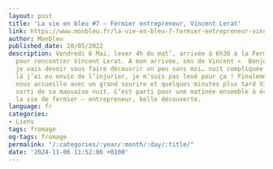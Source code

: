 ```yaml
---
layout: post
title: 'La vie en bleu #7 – Fermier entrepreneur, Vincent Lerat'
link: https://www.monbleu.fr/la-vie-en-bleu-7-fermier-entrepreneur-vincent-lerat
author: Monbleu
published_date: 28/05/2022
description: Vendredi 6 Mai, lever 4h du mat’, arrivée à 6h30 à la Ferme du Basilou
  pour rencontrer Vincent Lerat. A mon arrivée, sms de Vincent «  Bonjour Damien,
  je vais devoir vous faire découvrir un peu sans moi… nuit compliquée »… À ce moment
  là j’ai eu envie de l’injurier, je m’suis pas levé pour ça ! Finalement, Marion
  nous accueille avec un grand sourire et quelques minutes plus tard Vincent était
  sorti de sa mauvaise nuit. C’est parti pour une matinée ensemble à échanger sur
  la vie de fermier – entrepreneur, belle découverte.
language: fr
categories:
- Liens
tags: fromage
og-tags: fromage
permalink: "/:categories/:year/:month/:day/:title/"
date: '2024-11-06 11:52:06 +0100'
---
```

